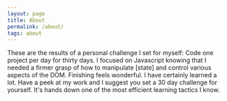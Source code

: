 ```yaml
---
layout: page
title: About
permalink: /about/
tags: about
---
```


These are the results of a personal challenge I set for myself: Code one project per day for thirty days. I focused on Javascript knowing that I needed a firmer grasp of how to manipulate [state] and control various aspects of the DOM. Finishing feels wonderful. I have certainly learned a lot. Have a peek at my work and I suggest you set a 30 day challenge for yourself. It's hands down one of the most efficient learning tactics I know.
